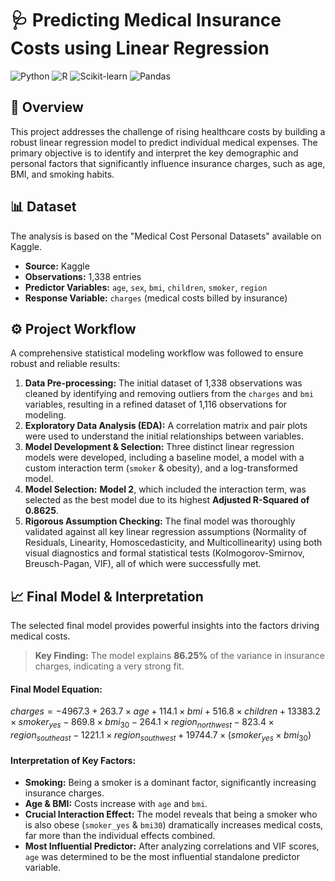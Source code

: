# 🩺 Predicting Medical Insurance Costs using Linear Regression

![Python](https://img.shields.io/badge/Python-3776AB?style=for-the-badge&logo=python&logoColor=white)
![R](https://img.shields.io/badge/R-276DC3?style=for-the-badge&logo=r&logoColor=white)
![Scikit-learn](https://img.shields.io/badge/scikit--learn-%23F7931E.svg?style=for-the-badge&logo=scikit-learn&logoColor=white)
![Pandas](https://img.shields.io/badge/pandas-%23150458.svg?style=for-the-badge&logo=pandas&logoColor=white)

## 📖 Overview

This project addresses the challenge of rising healthcare costs by building a robust linear regression model to predict individual medical expenses. The primary objective is to identify and interpret the key demographic and personal factors that significantly influence insurance charges, such as age, BMI, and smoking habits.

## 📊 Dataset

The analysis is based on the "Medical Cost Personal Datasets" available on Kaggle.

* **Source:** Kaggle
* **Observations:** 1,338 entries
* **Predictor Variables:** `age`, `sex`, `bmi`, `children`, `smoker`, `region`
* **Response Variable:** `charges` (medical costs billed by insurance)

## ⚙️ Project Workflow

A comprehensive statistical modeling workflow was followed to ensure robust and reliable results:

1.  **Data Pre-processing:** The initial dataset of 1,338 observations was cleaned by identifying and removing outliers from the `charges` and `bmi` variables, resulting in a refined dataset of 1,116 observations for modeling.
2.  **Exploratory Data Analysis (EDA):** A correlation matrix and pair plots were used to understand the initial relationships between variables.
3.  **Model Development & Selection:** Three distinct linear regression models were developed, including a baseline model, a model with a custom interaction term (`smoker` & obesity), and a log-transformed model.
4.  **Model Selection:** **Model 2**, which included the interaction term, was selected as the best model due to its highest **Adjusted R-Squared of 0.8625**.
5.  **Rigorous Assumption Checking:** The final model was thoroughly validated against all key linear regression assumptions (Normality of Residuals, Linearity, Homoscedasticity, and Multicollinearity) using both visual diagnostics and formal statistical tests (Kolmogorov-Smirnov, Breusch-Pagan, VIF), all of which were successfully met.

## 📈 Final Model & Interpretation

The selected final model provides powerful insights into the factors driving medical costs.

> **Key Finding:** The model explains **86.25%** of the variance in insurance charges, indicating a very strong fit.

#### Final Model Equation:
$charges = -4967.3 + 263.7 \times age + 114.1 \times bmi + 516.8 \times children + 13383.2 \times smoker_{yes} - 869.8 \times bmi_{30} - 264.1 \times region_{northwest} - 823.4 \times region_{southeast} - 1221.1 \times region_{southwest} + 19744.7 \times (smoker_{yes} \times bmi_{30})$

#### Interpretation of Key Factors:
* **Smoking:** Being a smoker is a dominant factor, significantly increasing insurance charges.
* **Age & BMI:** Costs increase with `age` and `bmi`.
* **Crucial Interaction Effect:** The model reveals that being a smoker who is also obese (`smoker_yes` & `bmi30`) dramatically increases medical costs, far more than the individual effects combined.
* **Most Influential Predictor:** After analyzing correlations and VIF scores, `age` was determined to be the most influential standalone predictor variable.
